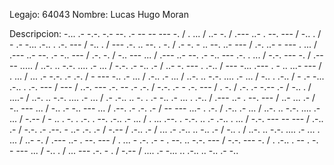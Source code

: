 Legajo: 64043
Nombre: Lucas Hugo Moran 

Descripcion: 
-... .- -.-. -.- --. .- -- -- --- -. / . ... / ..- -. / .--- ..- . --. --- / -.. . / - .- -... .-.. . .-. --- / -.. . / --- .-. .. --. . -. / .- -. - .. --. ..- --- / .-. ..- - ---
. ... / .--- ..- --. .- -.. --- / .-. -. / -.. --- ... / .--- ..- --. .- -.. --- .-. . ... / -.-. --- -. /  .---- ..... / ..-. .. -.-. .... .- ... / -.-. .- -.. .- / ..- -. ---
. .-.. / --- -... .--- . - .. ...- --- / . ... / ... .- -.-. .- .-. / - --- -.. .- ... / .-.. .- ... / ..-. .. -.-. .... .- ... / -.. . .-.. / - .- -... .-.. . .-. --- / --- / 
..-. --- .-. -- .- .-. / -.-. .- - .-. --- / . -. / .-. .- -.-- .- / -.. . /  ....- / ..-. .. -.-. .... .- ... / .- .-.. .. -. . .- -.. .- ...
. .-.. / .--- ..- . --. --- / ..- ... .- / -.. --- ... / -.. .- -.. --- ... / .--. .- .-. .- / -- --- ...- . .-. / .-.. .- ... / ..-. .. -.-. .... .- ... / -.-- / - .. . -. . 
.-. . --. .-.. .- ... / . ... .--. . -.-. .. .- .-.. . ... / -.-. --- -- --- / .-.. .- / -.-. .- .--. - ..- .-. .- / -.-- / .-.. .- / ... .- .-.. .. -.. .- / -.. . / ..-. .. -.-. .... .- ...
. ... / ..- -. / .--- ..- . --. --- / . ... - .-. .- - . --. .. -.-. --- / -.-. --- -. / . .-.. . -- . -. - --- ... / -.. . / ... --- .-. - . / -.-- / .... .- -... .. .-.. .. -.. .- -.. 
